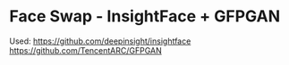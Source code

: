 # Face Swap - InsightFace + GFPGAN

Used:
https://github.com/deepinsight/insightface
https://github.com/TencentARC/GFPGAN
